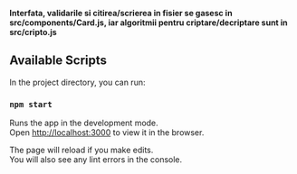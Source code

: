 **Interfata, validarile si citirea/scrierea in fisier se gasesc in src/components/Card.js, iar algoritmii pentru criptare/decriptare sunt in src/cripto.js**


## Available Scripts

In the project directory, you can run:

### `npm start`

Runs the app in the development mode.<br />
Open [http://localhost:3000](http://localhost:3000) to view it in the browser.

The page will reload if you make edits.<br />
You will also see any lint errors in the console.

